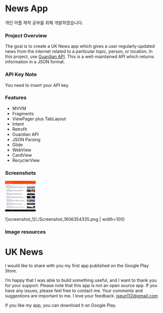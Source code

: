 # News App
개인 어플 제작 공부를 위해 개발하였습니다.

### Project Overview

The goal is to create a UK News app which gives a user regularly-updated news from the internet 
related to a particular topic, person, or location. 
In this project, use [Guardian API](http://open-platform.theguardian.com/documentation/). 
This is a well-maintained API which returns information in a JSON format.

### API Key Note
You need to insert your API key.

### Features
* MVVM
* Fragments
* ViewPager plus TabLayout
* Intent
* Retrofit
* Guardian API
* JSON Parsing
* Glide
* WebView
* CardView
* RecyclerView

### Screenshots
<img src="./Screenshot_1606353910.png" width="100" height="100">

![screenshot_1](./Screenshot_1606354335.png | width=100)

### Image resources

# UK News 

I would like to share with you my first app published on the Google Play Store.

I’m happy that I was able to build something useful, and I want to thank you for your support.
Please note that this app is not an open source app. If you have any issues, please feel free to contact me. Your comments and suggestions are important to me. I love your feedback. 
jseun112@gmail.com

If you like my app, you can download it on Google Play.
